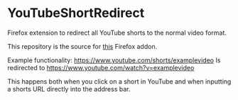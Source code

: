 # YouTubeShortRedirect
Firefox extension to redirect all YouTube shorts to the normal video format.

This repository is the source for [this](https://addons.mozilla.org/en-US/firefox/addon/youtube-short-redirect/) Firefox addon.

Example functionality:
https://www.youtube.com/shorts/examplevideo
Is redirected to
https://www.youtube.com/watch?v=examplevideo

This happens both when you click on a short in YouTube and when inputting a shorts URL directly into the address bar.
